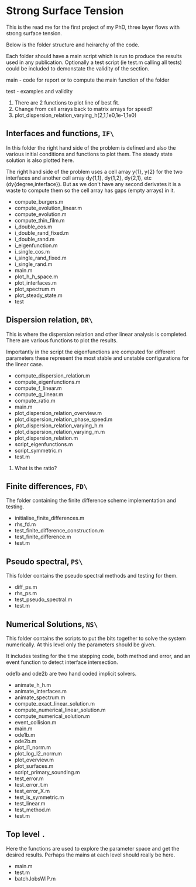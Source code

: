 # Strong Surface Tension

This is the read me for the first project of my PhD, three layer flows with strong surface tension.

Below is the folder structure and heirarchy of the code.

Each folder should have a main script which is run to produce the results used in any publication. Optionally a test script (ie test.m calling all tests) could be included to demonstate the validity of the section.

main - code for report or to compute the main function of the folder

test - examples and validity

1. There are 2 functions to plot line of best fit.
2. Change from cell arrays back to matrix arrays for speed?
3. plot_dispersion_relation_varying_h(2,1,1e0,1e-1,1e0)


## Interfaces and functions, `IF\`

In this folder the right hand side of the problem is defined and also the various initial conditions and functions to plot them. The steady state solution is also plotted here.

The right hand side of the problem uses a cell array y{1}, y{2} for the two interfaces and another cell array dy{1,1}, dy{1,2}, dy{2,1}, etc (dy{degree,interface}). But as we don't have any second derivates it is a waste to compute them so the cell array has gaps (empty arrays) in it.

* compute_burgers.m
* compute_evolution_linear.m
* compute_evolution.m
* compute_thin_film.m
* i_double_cos.m
* i_double_rand_fixed.m
* i_double_rand.m
* i_eigenfunction.m
* i_single_cos.m
* i_single_rand_fixed.m
* i_single_rand.m
* main.m
* plot_h_h_space.m
* plot_interfaces.m
* plot_spectrum.m
* plot_steady_state.m
* test


## Dispersion relation, `DR\`

This is where the dispersion relation and other linear analysis is completed.
There are various functions to plot the results.

Importantly in the script the eigenfunctions are computed for different parameters these represent the most stable and unstable configurations for the linear case.

* compute_dispersion_relation.m
* compute_eigenfunctions.m
* compute_f_linear.m
* compute_g_linear.m
* compute_ratio.m
* main.m
* plot_dispersion_relation_overview.m
* plot_dispersion_relation_phase_speed.m
* plot_dispersion_relation_varying_h.m
* plot_dispersion_relation_varying_m.m
* plot_dispersion_relation.m
* script_eigenfunctions.m
* script_symmetric.m
* test.m

1. What is the ratio?


## Finite differences, `FD\`

The folder containing the finite difference scheme implementation and testing.

* initialise_finite_differences.m
* rhs_fd.m
* test_finite_difference_construction.m
* test_finite_difference.m
* test.m


## Pseudo spectral, `PS\`

This folder contains the pseudo spectral methods and testing for them.

* diff_ps.m
* rhs_ps.m
* test_pseudo_spectral.m
* test.m


## Numerical Solutions, `NS\`

This folder contains the scripts to put the bits together to solve the system numerically. At this level only the parameters should be given.

It includes testing for the time stepping code, both method and error, and an event function to detect interface intersection.

ode1b and ode2b are two hand coded implicit solvers.

* animate_h_h.m
* animate_interfaces.m
* animate_spectrum.m
* compute_exact_linear_solution.m
* compute_numerical_linear_solution.m
* compute_numerical_solution.m
* event_collision.m
* main.m
* ode1b.m
* ode2b.m
* plot_l1_norm.m
* plot_log_l2_norm.m
* plot_overview.m
* plot_surfaces.m
* script_primary_sounding.m
* test_error.m
* test_error_t.m
* test_error_X.m
* test_is_symmetric.m
* test_linear.m
* test_method.m
* test.m


## Top level `.`

Here the functions are used to explore the parameter space and get the desired results. Perhaps the mains at each level should really be here.

* main.m
* test.m
* batchJobsWIP.m
